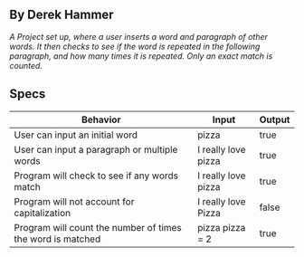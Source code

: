 ## By Derek Hammer
*_A Project set up, where a user inserts a word and paragraph of other words. It then checks to see if the word is repeated in the following paragraph, and how many times it is repeated.  Only an exact match is counted._*

## Specs
|Behavior|Input|Output|
|--------|-----|------|
|User can input an initial word|pizza|true|
|User can input a paragraph or multiple words|I really love pizza|true|
|Program will check to see if any words match|I really love pizza|true|
|Program will not account for capitalization|I really love Pizza|false|
|Program will count the number of times the word is matched|pizza pizza = 2|true|
